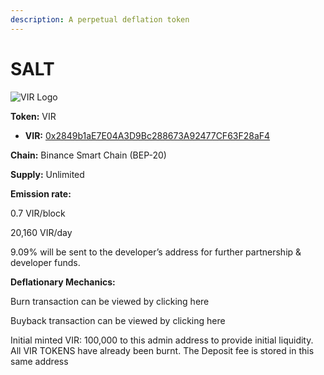 ```yaml
---
description: A perpetual deflation token
---
```


# SALT

![VIR Logo](../.gitbook/assets/vir.svg)

**Token:** VIR

- **VIR:** [0x2849b1aE7E04A3D9Bc288673A92477CF63F28aF4](https://bscscan.com/address/0x2849b1aE7E04A3D9Bc288673A92477CF63F28aF4)

**Chain:** Binance Smart Chain \(BEP-20\)

**Supply:** Unlimited

**Emission rate:**

0.7 VIR/block

20,160 VIR/day

9.09% will be sent to the developer’s address for further partnership & developer funds.

**Deflationary Mechanics:**

Burn transaction can be viewed by clicking here

Buyback transaction can be viewed by clicking here

Initial minted VIR: 100,000 to this admin address to provide initial liquidity. All VIR TOKENS have already been burnt. The Deposit fee is stored in this same address
